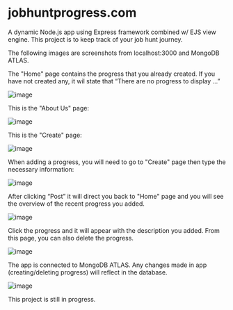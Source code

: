 # jobhuntprogress.com
A dynamic Node.js app using Express framework combined w/ EJS view engine. This project is to keep track of your job hunt journey. 

The following images are screenshots from localhost:3000 and MongoDB ATLAS.

The "Home" page contains the progress that you already created. If you have not created any, it wil state that “There are no progress to display …”

![image](https://github.com/hazeljpw/jobhuntprogress.com/assets/133815478/41aa7bf0-dfa4-4c6b-a772-b11dffaee7bd)

This is the "About Us" page:

![image](https://github.com/hazeljpw/jobhuntprogress.com/assets/133815478/1ac030ef-5034-4c4c-9cbb-fe44cd531059)

This is the "Create" page:

![image](https://github.com/hazeljpw/jobhuntprogress.com/assets/133815478/a0839bb2-c8c9-45a2-b19b-cb2ef610a982)

When adding a progress, you will need to go to "Create" page then type the necessary information:

![image](https://github.com/hazeljpw/jobhuntprogress.com/assets/133815478/31ddfdeb-79c5-46a4-8956-3d0123be4026)

After clicking “Post” it will direct you back to "Home" page and you will see the overview of the recent progress you added. 

![image](https://github.com/hazeljpw/jobhuntprogress.com/assets/133815478/7bf77aed-30df-43ac-83f4-079af588f221)


Click the progress and it will appear with the description you added. From this page, you can also delete the progress.

![image](https://github.com/hazeljpw/jobhuntprogress.com/assets/133815478/4ca7847d-3233-4af2-8672-659f3b43307c)

The app is connected to MongoDB ATLAS. Any changes made in app (creating/deleting progress) will reflect in the database.

![image](https://github.com/hazeljpw/jobhuntprogress.com/assets/133815478/c921a510-2302-4877-9c9e-154fc2172674)

This project is still in progress.
